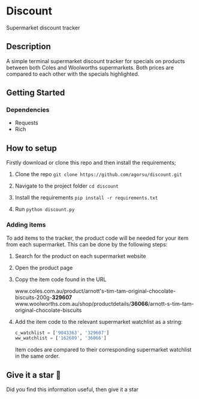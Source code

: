 # Discount
Supermarket discount tracker

## Description
A simple terminal supermarket discount tracker for specials on products between both Coles and Woolworths supermarkets. Both prices are compared to each other with the specials highlighted.

## Getting Started

### Dependencies
* Requests
* Rich

## How to setup
Firstly download or clone this repo and then install the requirements;

1. Clone the repo
`git clone https://github.com/agorsu/discount.git`

2. Navigate to the project folder
`cd discount`

3. Install the requirements
`pip install -r requirements.txt`

4. Run
`python discount.py`

### Adding items
To add items to the tracker, the product code will be needed for your item from each supermarket.
This can be done by the following steps:

1. Search for the product on each supermarket website
2. Open the product page
3. Copy the item code found in the URL

   w<span>ww.c</span>oles.com.au/product/arnott's-tim-tam-original-chocolate-biscuits-200g-<strong>329607</strong>
   w<span>ww.w</span>oolworths.com.au/shop/productdetails/<strong>36066</strong>/arnott-s-tim-tam-original-chocolate-biscuits

5. Add the item code to the relevant supermarket watchlist as a string:

   ```python
   c_watchlist = ['9043363', '329607']
   ww_watchlist = ['162609', '36066']
   ```

   Item codes are compared to their corresponding supermarket watchlist in the same order.



Give it a star :tada:
---------------------
Did you find this information useful, then give it a star 
